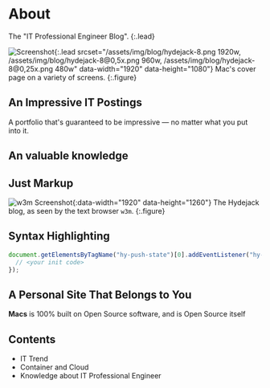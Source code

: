 
# About

The "IT Professional Engineer Blog".
{:.lead}

![Screenshot](assets/img/blog/hydejack-8.png){:.lead srcset="/assets/img/blog/hydejack-8.png 1920w, /assets/img/blog/hydejack-8@0,5x.png 960w, /assets/img/blog/hydejack-8@0,25x.png 480w" data-width="1920" data-height="1080"}
Mac's cover page on a variety of screens.
{:.figure}


<!--posts-->

## An Impressive IT Postings
A portfolio that's guaranteed to be impressive — no matter what you put into it.

<!--projects-->


## An valuable knowledge


## Just Markup

![w3m Screenshot](assets/img/blog/w3m.png){:data-width="1920" data-height="1260"}
The Hydejack blog, as seen by the text browser `w3m`.
{:.figure}


## Syntax Highlighting

```js
document.getElementsByTagName("hy-push-state")[0].addEventListener("hy-push-state-load", function() {
  // <your init code>
});
```


## A Personal Site That Belongs to You
**Macs** is 100% built on Open Source software, and is Open Source itself

## Contents

* IT Trend
* Container and Cloud
* Knowledge about IT Professional Engineer


